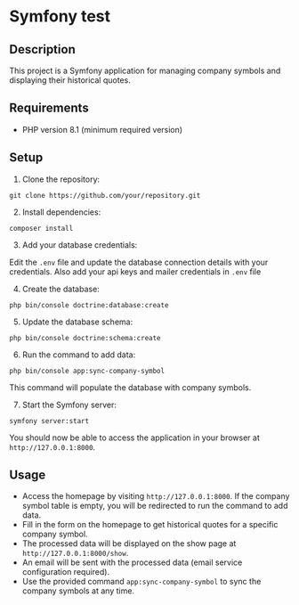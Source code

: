 # Symfony test

## Description

This project is a Symfony application for managing company symbols and displaying their historical quotes.

## Requirements

- PHP version 8.1 (minimum required version)

## Setup

1. Clone the repository:

`git clone https://github.com/your/repository.git`

2. Install dependencies:

`composer install`

3. Add your database credentials:

Edit the `.env` file and update the database connection details with your credentials.
Also add your api keys and mailer credentials in `.env` file

4. Create the database:

`php bin/console doctrine:database:create`

5. Update the database schema:

`php bin/console doctrine:schema:create`

6. Run the command to add data:

`php bin/console app:sync-company-symbol`

This command will populate the database with company symbols.

7. Start the Symfony server:

`symfony server:start`

You should now be able to access the application in your browser at `http://127.0.0.1:8000`.

## Usage

- Access the homepage by visiting `http://127.0.0.1:8000`. If the company symbol table is empty, you will be redirected to run the command to add data.
- Fill in the form on the homepage to get historical quotes for a specific company symbol.
- The processed data will be displayed on the show page at `http://127.0.0.1:8000/show`.
- An email will be sent with the processed data (email service configuration required).
- Use the provided command `app:sync-company-symbol` to sync the company symbols at any time.

